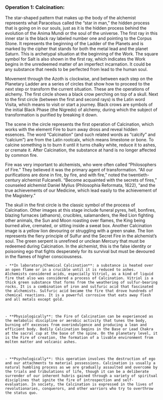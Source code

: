 ### Operation 1: **Calcination**:
The star-shaped pattern that makes up the body of the alchemist represents what Paracelsus called the “star in man,” the hidden process that is going on in our souls, just as it is the hidden process behind the evolution of the Anima Mundi or the soul of the universe. The first ray in this inner star is the black ray labeled number one and pointing to the Corpus Stone. It represents the beginning of the Ladder of the Planets and is marked by the cipher that stands for both the metal lead and the planet Saturn. This is archetypal situation at the beginning of the Work. The square symbol for Salt is also shown in the first ray, which indicates the Work begins in the unredeemed matter of an imperfect incarnation. It could be any substance that needs to be perfected from lead to the human soul. 

 

Movement through the Azoth is clockwise, and between each step on the Planetary Ladder are a series of circles that show how to proceed to the next step or transform the current situation. These are the operations of alchemy. The first circle shows a black crow perching on top of a skull. Next to the first circle (between the first and second rays) is the Latin word Visita, which means to visit or start a journey. Black crows are symbols of the initial Black Phase (the Nigredo) of alchemy, during which the subject of transformation is purified by breaking it down.

 

The scene in the circle represents the first operation of Calcination, which works with the element Fire to burn away dross and reveal hidden essences. The word “Calcination” (and such related words as “calcify” and “calcium”) are from the Latin rootcalx, which means limestone or bone. To calcine  something is to burn it until it turns chalky white, reduce it to ashes, or cremate it. After Calcination, the substance at hand is no longer affected by common fire. 

 

Fire was very important to alchemists, who were often called “Philosophers of Fire.” They believed it was the primary agent of transformation. “All our purifications are done in fire, by fire, and with fire,” noted the twentieth-century alchemist Fulcanelli. “Become acquainted with the secrets of fires,” counseled alchemist Daniel Mylius (Philosophia Reformata, 1622), “and the true achievements of our Medicine, which lead easily to the achievement of the Magistery.” 

 

The skull in the first circle is the classic symbol of the process of Calcination. Other images at this stage include funeral pyres, hell, bonfires, blazing furnaces (athanors), crucibles, salamanders, the Red Lion fighting other animals, the Sun and Moon roasting over flames, the King being burned alive, cremated, or sitting inside a sweat box. Another Calcination image is a yellow lion devouring or struggling with a green snake. The lion represents the fiery principle of Sulfur and the Secret Fire in the alchemist’s soul. The green serpent is unrefined or unclean Mercury that must be redeemed during Calcination. In the alchemist, this is the false identity or poisoning ego that fights desperately for its survival but must be devoured in the flames of higher consciousness. 

    - **In laboratory/Chemical Calcination**: a substance is heated over an open flame or in a crucible until it is reduced to ashes. Alchemists considered acids, especially Vitriol, as a kind of liquid fire that also was considered a process of Calcination. Vitriol is a thick green substance that forms from the weathering of sulfur-bearing rocks. It is a combination of iron and sulfuric acid that fascinated the alchemists. Sulfuric acid became the fire that drove hundreds of chemical reactions. It is a powerful corrosive that eats away flesh and all metals except gold.

 

    - **Physiologically**: the Fire of Calcination can be experienced as the metabolic discipline or aerobic activity that tunes the body, burning off excesses from overindulgence and producing a lean and efficient body. Bodily Calcination begins in the Base or Lead Chakra at the sacral cup at the base of the spine. On the planetary level, it is the Fire of creation, the formation of a livable environment from molten matter and volcanic ashes.

 

    - **Psychologically**: this operation involves the destruction of ego and our attachments to material possessions. Calcination is usually a natural humbling process as we are gradually assaulted and overcome by the trials and tribulations of life, though it can be a deliberate surrender of our inherent hubris gained through a variety of spiritual disciplines that ignite the fire of introspection and self- evaluation. In society, the Calcination is expressed in the lives of revolutionaries, conquerors, and other warriors who try to overthrow the status quo.
